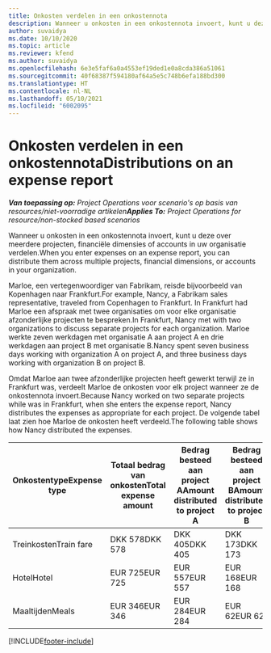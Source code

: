 ```yaml
---
title: Onkosten verdelen in een onkostennota
description: Wanneer u onkosten in een onkostennota invoert, kunt u deze over meerdere projecten, rechtspersonen of accounts in uw organisatie verdelen.
author: suvaidya
ms.date: 10/10/2020
ms.topic: article
ms.reviewer: kfend
ms.author: suvaidya
ms.openlocfilehash: 6e3e5faf6a0a4553ef19ded1e0a8cda386a51061
ms.sourcegitcommit: 40f68387f594180af64a5e5c748b6efa188bd300
ms.translationtype: HT
ms.contentlocale: nl-NL
ms.lasthandoff: 05/10/2021
ms.locfileid: "6002095"
---
```

# <a name="distributions-on-an-expense-report"></a><span data-ttu-id="7fffe-103">Onkosten verdelen in een onkostennota</span><span class="sxs-lookup"><span data-stu-id="7fffe-103">Distributions on an expense report</span></span>

<span data-ttu-id="7fffe-104">_**Van toepassing op:** Project Operations voor scenario's op basis van resources/niet-voorradige artikelen_</span><span class="sxs-lookup"><span data-stu-id="7fffe-104">_**Applies To:** Project Operations for resource/non-stocked based scenarios_</span></span>

<span data-ttu-id="7fffe-105">Wanneer u onkosten in een onkostennota invoert, kunt u deze over meerdere projecten, financiële dimensies of accounts in uw organisatie verdelen.</span><span class="sxs-lookup"><span data-stu-id="7fffe-105">When you enter expenses on an expense report, you can distribute them across multiple projects, financial dimensions, or accounts in your organization.</span></span>

<span data-ttu-id="7fffe-106">Marloe, een vertegenwoordiger van Fabrikam, reisde bijvoorbeeld van Kopenhagen naar Frankfurt.</span><span class="sxs-lookup"><span data-stu-id="7fffe-106">For example, Nancy, a Fabrikam sales representative, traveled from Copenhagen to Frankfurt.</span></span> <span data-ttu-id="7fffe-107">In Frankfurt had Marloe een afspraak met twee organisaties om voor elke organisatie afzonderlijke projecten te bespreken.</span><span class="sxs-lookup"><span data-stu-id="7fffe-107">In Frankfurt, Nancy met with two organizations to discuss separate projects for each organization.</span></span> <span data-ttu-id="7fffe-108">Marloe werkte zeven werkdagen met organisatie A aan project A en drie werkdagen aan project B met organisatie B.</span><span class="sxs-lookup"><span data-stu-id="7fffe-108">Nancy spent seven business days working with organization A on project A, and three business days working with organization B on project B.</span></span>

<span data-ttu-id="7fffe-109">Omdat Marloe aan twee afzonderlijke projecten heeft gewerkt terwijl ze in Frankfurt was, verdeelt Marloe de onkosten voor elk project wanneer ze de onkostennota invoert.</span><span class="sxs-lookup"><span data-stu-id="7fffe-109">Because Nancy worked on two separate projects while was in Frankfurt, when she enters the expense report, Nancy distributes the expenses as appropriate for each project.</span></span> <span data-ttu-id="7fffe-110">De volgende tabel laat zien hoe Marloe de onkosten heeft verdeeld.</span><span class="sxs-lookup"><span data-stu-id="7fffe-110">The following table shows how Nancy distributed the expenses.</span></span>

| <span data-ttu-id="7fffe-111">Onkostentype</span><span class="sxs-lookup"><span data-stu-id="7fffe-111">Expense type</span></span> | <span data-ttu-id="7fffe-112">Totaal bedrag van onkosten</span><span class="sxs-lookup"><span data-stu-id="7fffe-112">Total expense amount</span></span> | <span data-ttu-id="7fffe-113">Bedrag besteed aan project A</span><span class="sxs-lookup"><span data-stu-id="7fffe-113">Amount distributed to project A</span></span> | <span data-ttu-id="7fffe-114">Bedrag besteed aan project B</span><span class="sxs-lookup"><span data-stu-id="7fffe-114">Amount distributed to project B</span></span> |
|--------------|----------------------|---------------------------------|---------------------------------|
| <span data-ttu-id="7fffe-115">Treinkosten</span><span class="sxs-lookup"><span data-stu-id="7fffe-115">Train fare</span></span>   | <span data-ttu-id="7fffe-116">DKK 578</span><span class="sxs-lookup"><span data-stu-id="7fffe-116">DKK 578</span></span>              | <span data-ttu-id="7fffe-117">DKK 405</span><span class="sxs-lookup"><span data-stu-id="7fffe-117">DKK 405</span></span>                         | <span data-ttu-id="7fffe-118">DKK 173</span><span class="sxs-lookup"><span data-stu-id="7fffe-118">DKK 173</span></span>                         |
| <span data-ttu-id="7fffe-119">Hotel</span><span class="sxs-lookup"><span data-stu-id="7fffe-119">Hotel</span></span>        | <span data-ttu-id="7fffe-120">EUR 725</span><span class="sxs-lookup"><span data-stu-id="7fffe-120">EUR 725</span></span>              | <span data-ttu-id="7fffe-121">EUR 557</span><span class="sxs-lookup"><span data-stu-id="7fffe-121">EUR 557</span></span>                         | <span data-ttu-id="7fffe-122">EUR 168</span><span class="sxs-lookup"><span data-stu-id="7fffe-122">EUR 168</span></span>                         |
| <span data-ttu-id="7fffe-123">Maaltijden</span><span class="sxs-lookup"><span data-stu-id="7fffe-123">Meals</span></span>        | <span data-ttu-id="7fffe-124">EUR 346</span><span class="sxs-lookup"><span data-stu-id="7fffe-124">EUR 346</span></span>              | <span data-ttu-id="7fffe-125">EUR 284</span><span class="sxs-lookup"><span data-stu-id="7fffe-125">EUR 284</span></span>                         | <span data-ttu-id="7fffe-126">EUR 62</span><span class="sxs-lookup"><span data-stu-id="7fffe-126">EUR 62</span></span>                          |


[!INCLUDE[footer-include](../includes/footer-banner.md)]